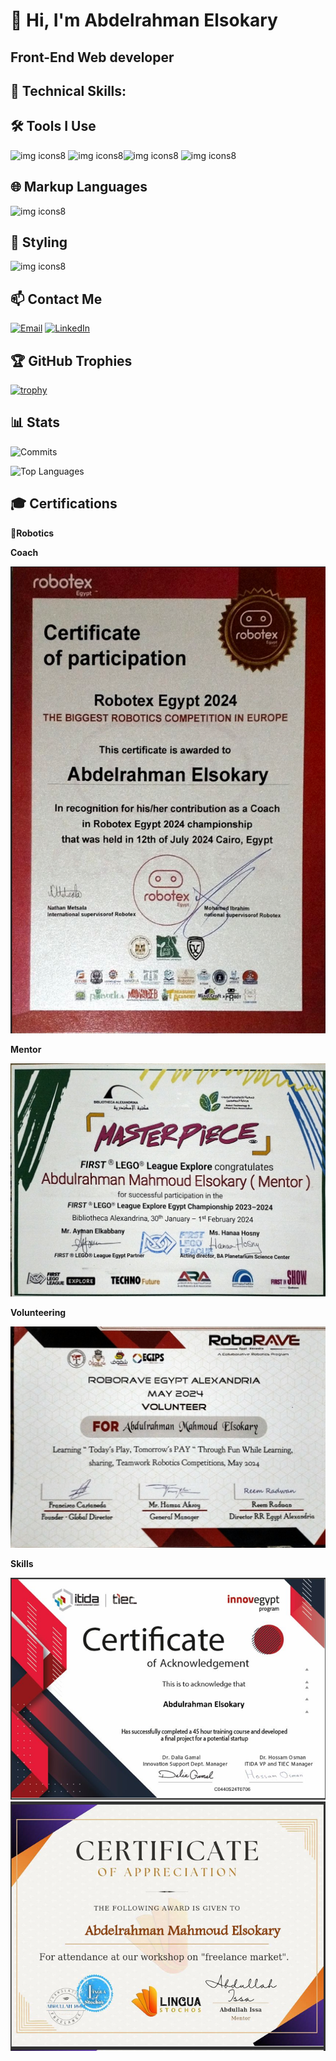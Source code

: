   # 👋 Hi, I'm Abdelrahman Elsokary

## **Front-End Web developer**



## 🔧 **Technical Skills:**




## 🛠️ Tools I Use



![img icons8](https://github.com/user-attachments/assets/939648ca-9c83-4db2-9a5c-5d7ffab5b884) ![img icons8](https://github.com/user-attachments/assets/8c6068c8-82d7-402e-88c8-bb8e090821ca)![img icons8](https://github.com/user-attachments/assets/6f9ea07a-a99b-4e42-8029-d387d048b743) ![img icons8](https://github.com/user-attachments/assets/df388194-abf2-49b7-a1b9-e7089d4cbf4c)


## 🌐 Markup Languages


![img icons8](https://github.com/user-attachments/assets/2f14c8dd-c5bd-4f95-b29e-323143627cc5)

## 🎨 Styling


![img icons8](https://github.com/user-attachments/assets/36375fd0-600c-4704-ae23-053643accff0)


## 📫 Contact Me
<a href="mailtoabdalrahmanelsokary@gmail.com"><img src="https://github.com/user-attachments/assets/9bf2b587-014b-4290-a370-7b9a01cd148d" alt="Email"></a>
[![LinkedIn](https://img.icons8.com/?size=64&id=X8g2OZMx4ET5&format=gif)](https://www.linkedin.com/in/abdulrahman-elsokary-29036930a/)



## 🏆 GitHub Trophies

[![trophy](https://github-profile-trophy.vercel.app/?username=AbdelrahmanELsokary&theme=dracula&no-bg=true&no-frame=true)](https://github.com/ryo-ma/github-profile-trophy)


## 📊 Stats

![Commits](https://github-readme-stats.vercel.app/api?username=AbdelrahmanELsokary&show_icons=true&count_private=true&hide=issues&hide_title=true&theme=dark)


![Top Languages](https://github-readme-stats.vercel.app/api/top-langs/?username=AbdelrahmanELsokary&layout=compact&theme=dark)



## 🎓 Certifications


**🤖Robotics**



**Coach**



[![Certificate Name 1](https://github.com/AbdelrahmanELsokary/Certifications/blob/main/Robotics/robotex.PNG)](https://github.com/AbdelrahmanELsokary/Certifications/blob/main/Robotics/robotex.PNG)


**Mentor**



[![Certificate Name 1](https://github.com/AbdelrahmanELsokary/Certifications/blob/main/Robotics/fll.jpg)](https://github.com/AbdelrahmanELsokary/Certifications/blob/main/Robotics/fll.jpg)



**Volunteering**



[![Certificate Name 1](https://github.com/AbdelrahmanELsokary/Certifications/blob/main/Robotics/roborave.jpg?raw=true)](https://github.com/AbdelrahmanELsokary/Certifications/blob/main/Robotics/roborave.jpg?raw=true)




**Skills**



[![Certificate Name 1](https://github.com/AbdelrahmanELsokary/Certifications/blob/main/Skills/inovvegypt.PNG)](https://github.com/AbdelrahmanELsokary/Certifications/blob/main/Skills/inovvegypt.PNG)
[![Certificate Name 1](https://github.com/AbdelrahmanELsokary/Certifications/blob/main/Skills/markting.PNG)](https://github.com/AbdelrahmanELsokary/Certifications/blob/main/Skills/markting.PNG)


